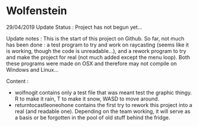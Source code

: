 # Wolfenstein

29/04/2019 Update
Status :
Project has not begun yet...

Update notes :
This is the start of this project on Github. So far, not much has been done : a test program to try and work on raycasting (seems like it is working, though the code is unreadable...), and a rework program to try and make the project for real (not much added except the menu loop).
Both these programs were made on OSX and therefore may not compile on Windows and Linux...

Content :
- wolfnogit contains only a test file that was meant test the graphic thingy. R to make it rain, T to make it snow, WASD to move around.
- returntocastleoneohone contains the first try to rework this project into a real (and readable one). Depending on the team working, it will serve as a basis or be forgotten in the pool of old stuff behind the fridge.
